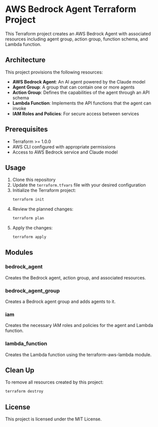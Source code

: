 # AWS Bedrock Agent Terraform Project

This Terraform project creates an AWS Bedrock Agent with associated resources including agent group, action group, function schema, and Lambda function.

## Architecture

This project provisions the following resources:

- **AWS Bedrock Agent**: An AI agent powered by the Claude model
- **Agent Group**: A group that can contain one or more agents
- **Action Group**: Defines the capabilities of the agent through an API schema
- **Lambda Function**: Implements the API functions that the agent can invoke
- **IAM Roles and Policies**: For secure access between services

## Prerequisites

- Terraform >= 1.0.0
- AWS CLI configured with appropriate permissions
- Access to AWS Bedrock service and Claude model

## Usage

1. Clone this repository
2. Update the `terraform.tfvars` file with your desired configuration
3. Initialize the Terraform project:
   ```bash
   terraform init
   ```
4. Review the planned changes:
   ```bash
   terraform plan
   ```
5. Apply the changes:
   ```bash
   terraform apply
   ```

## Modules

### bedrock_agent

Creates the Bedrock agent, action group, and associated resources.

### bedrock_agent_group

Creates a Bedrock agent group and adds agents to it.

### iam

Creates the necessary IAM roles and policies for the agent and Lambda function.

### lambda_function

Creates the Lambda function using the terraform-aws-lambda module.


## Clean Up

To remove all resources created by this project:

```bash
terraform destroy
```

## License

This project is licensed under the MIT License.
